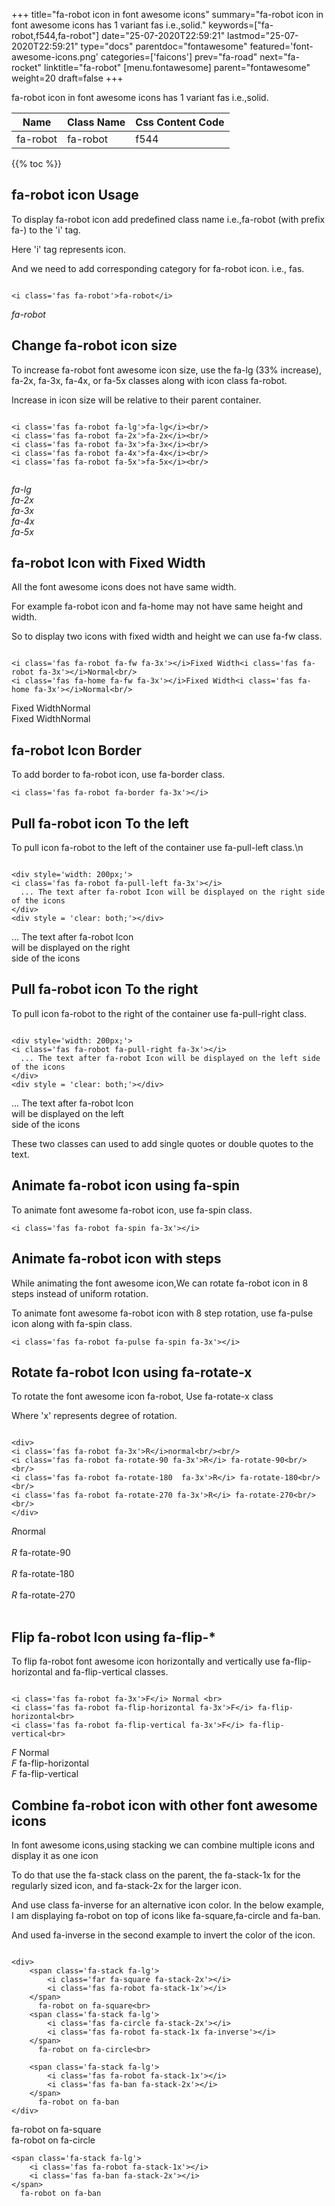 +++
title="fa-robot icon in font awesome icons"
summary="fa-robot icon in font awesome icons has 1 variant fas i.e.,solid."
keywords=["fa-robot,f544,fa-robot"]
date="25-07-2020T22:59:21"
lastmod="25-07-2020T22:59:21"
type="docs"
parentdoc="fontawesome"
featured='font-awesome-icons.png'
categories=['faicons']
prev="fa-road"
next="fa-rocket"
linktitle="fa-robot"
[menu.fontawesome]
parent="fontawesome"
weight=20
draft=false
+++


fa-robot icon in font awesome icons has 1 variant fas i.e.,solid.

<div class='table-responsive'><table class='table'><thead><tr><th>Name</th><th>Class Name</th><th>Css Content Code</th></tr></thead><tbody><tr><td>fa-robot</td><td>fa-robot</td><td>f544</td></tr></tbody></table></div>


{{% toc %}}


## fa-robot icon Usage

To display fa-robot icon add predefined class name i.e.,fa-robot (with prefix fa-) to the 'i' tag.

Here 'i' tag represents icon.

And we need to add corresponding category for fa-robot icon. i.e., fas.


```

<i class='fas fa-robot'>fa-robot</i>
```

<i class='fas fa-robot'>fa-robot</i>




## Change fa-robot icon size
To increase fa-robot font awesome icon size, use the fa-lg (33% increase), fa-2x, fa-3x, fa-4x, or fa-5x classes along with icon class fa-robot.

Increase in icon size will be relative to their parent container. 

```

<i class='fas fa-robot fa-lg'>fa-lg</i><br/>
<i class='fas fa-robot fa-2x'>fa-2x</i><br/>
<i class='fas fa-robot fa-3x'>fa-3x</i><br/>
<i class='fas fa-robot fa-4x'>fa-4x</i><br/>
<i class='fas fa-robot fa-5x'>fa-5x</i><br/>
            
```

<i class='fas fa-robot fa-lg'>fa-lg</i><br/>
<i class='fas fa-robot fa-2x'>fa-2x</i><br/>
<i class='fas fa-robot fa-3x'>fa-3x</i><br/>
<i class='fas fa-robot fa-4x'>fa-4x</i><br/>
<i class='fas fa-robot fa-5x'>fa-5x</i><br/>
            



## fa-robot Icon with Fixed Width 

All the font awesome icons does not have same width.

For example fa-robot icon and fa-home may not have same height and width.

So to display two icons with fixed width and height we can use fa-fw class.


```

<i class='fas fa-robot fa-fw fa-3x'></i>Fixed Width<i class='fas fa-robot fa-3x'></i>Normal<br/>
<i class='fas fa-home fa-fw fa-3x'></i>Fixed Width<i class='fas fa-home fa-3x'></i>Normal<br/>
```

<i class='fas fa-robot fa-fw fa-3x'></i>Fixed Width<i class='fas fa-robot fa-3x'></i>Normal<br/>
<i class='fas fa-home fa-fw fa-3x'></i>Fixed Width<i class='fas fa-home fa-3x'></i>Normal<br/>



## fa-robot Icon Border 

To add border to fa-robot icon, use fa-border class.


```
<i class='fas fa-robot fa-border fa-3x'></i>

```
<i class='fas fa-robot fa-border fa-3x'></i>





## Pull fa-robot icon To the left

To pull icon fa-robot to the left of the container use fa-pull-left class.\n

```

<div style='width: 200px;'>
<i class='fas fa-robot fa-pull-left fa-3x'></i>
  ... The text after fa-robot Icon will be displayed on the right side of the icons
</div>
<div style = 'clear: both;'></div>
```

<div style='width: 200px;'>
<i class='fas fa-robot fa-pull-left fa-3x'></i>
  ... The text after fa-robot Icon will be displayed on the right side of the icons
</div>
<div style = 'clear: both;'></div>




## Pull fa-robot icon To the right
To pull icon fa-robot to the right of the container use fa-pull-right class.

```

<div style='width: 200px;'>
<i class='fas fa-robot fa-pull-right fa-3x'></i>
  ... The text after fa-robot Icon will be displayed on the left side of the icons
</div>
<div style = 'clear: both;'></div>
```

<div style='width: 200px;'>
<i class='fas fa-robot fa-pull-right fa-3x'></i>
  ... The text after fa-robot Icon will be displayed on the left side of the icons
</div>
<div style = 'clear: both;'></div>

These two classes can used to add single quotes or double quotes to the text.


## Animate fa-robot icon using fa-spin
To animate font awesome fa-robot icon, use fa-spin class.

```
<i class='fas fa-robot fa-spin fa-3x'></i>
```
<i class='fas fa-robot fa-spin fa-3x'></i>




## Animate fa-robot icon with steps
While animating the font awesome icon,We can rotate fa-robot icon in 8 steps instead of uniform rotation.

To animate font awesome fa-robot icon with 8 step rotation, use fa-pulse icon along with fa-spin class.


```
<i class='fas fa-robot fa-pulse fa-spin fa-3x'></i>

```
<i class='fas fa-robot fa-pulse fa-spin fa-3x'></i>





## Rotate fa-robot Icon using fa-rotate-x
To rotate the font awesome icon fa-robot, Use fa-rotate-x class

Where 'x' represents degree of rotation.


```

<div>
<i class='fas fa-robot fa-3x'>R</i>normal<br/><br/>
<i class='fas fa-robot fa-rotate-90 fa-3x'>R</i> fa-rotate-90<br/><br/> 
<i class='fas fa-robot fa-rotate-180  fa-3x'>R</i> fa-rotate-180<br/><br/> 
<i class='fas fa-robot fa-rotate-270 fa-3x'>R</i> fa-rotate-270<br/><br/>
</div>
```

<div>
<i class='fas fa-robot fa-3x'>R</i>normal<br/><br/>
<i class='fas fa-robot fa-rotate-90 fa-3x'>R</i> fa-rotate-90<br/><br/> 
<i class='fas fa-robot fa-rotate-180  fa-3x'>R</i> fa-rotate-180<br/><br/> 
<i class='fas fa-robot fa-rotate-270 fa-3x'>R</i> fa-rotate-270<br/><br/>
</div>




## Flip fa-robot Icon using fa-flip-*
To flip fa-robot font awesome icon horizontally and vertically use fa-flip-horizontal and fa-flip-vertical classes. 

```

<i class='fas fa-robot fa-3x'>F</i> Normal <br>
<i class='fas fa-robot fa-flip-horizontal fa-3x'>F</i> fa-flip-horizontal<br>
<i class='fas fa-robot fa-flip-vertical fa-3x'>F</i> fa-flip-vertical<br>
```

<i class='fas fa-robot fa-3x'>F</i> Normal <br>
<i class='fas fa-robot fa-flip-horizontal fa-3x'>F</i> fa-flip-horizontal<br>
<i class='fas fa-robot fa-flip-vertical fa-3x'>F</i> fa-flip-vertical<br>




## Combine fa-robot icon with other font awesome icons
In font awesome icons,using stacking we can combine multiple icons and display it as one icon 

To do that use the fa-stack class on the parent, the fa-stack-1x for the regularly sized icon, and fa-stack-2x for the larger icon.

And use class fa-inverse for an alternative icon color. 
In the below example, I am displaying fa-robot on top of icons like fa-square,fa-circle and fa-ban.

And used fa-inverse in the second example to invert the color of the icon.

```

<div>
    <span class='fa-stack fa-lg'>
        <i class='far fa-square fa-stack-2x'></i>
        <i class='fas fa-robot fa-stack-1x'></i>
    </span>
      fa-robot on fa-square<br>
    <span class='fa-stack fa-lg'>
        <i class='fas fa-circle fa-stack-2x'></i>
        <i class='fas fa-robot fa-stack-1x fa-inverse'></i>
    </span>
      fa-robot on fa-circle<br>

    <span class='fa-stack fa-lg'>
        <i class='fas fa-robot fa-stack-1x'></i>
        <i class='fas fa-ban fa-stack-2x'></i>
    </span>
      fa-robot on fa-ban
</div>
```

<div>
    <span class='fa-stack fa-lg'>
        <i class='far fa-square fa-stack-2x'></i>
        <i class='fas fa-robot fa-stack-1x'></i>
    </span>
      fa-robot on fa-square<br>
    <span class='fa-stack fa-lg'>
        <i class='fas fa-circle fa-stack-2x'></i>
        <i class='fas fa-robot fa-stack-1x fa-inverse'></i>
    </span>
      fa-robot on fa-circle<br>

    <span class='fa-stack fa-lg'>
        <i class='fas fa-robot fa-stack-1x'></i>
        <i class='fas fa-ban fa-stack-2x'></i>
    </span>
      fa-robot on fa-ban
</div>






